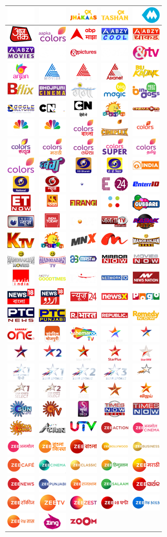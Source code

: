 | ![](https://raw.githubusercontent.com/RevGear/logo/master/Countries/IN/1-Sports.png) | ![](https://raw.githubusercontent.com/RevGear/logo/master/Countries/IN/9X-Jalwa.png) | ![](https://raw.githubusercontent.com/RevGear/logo/master/Countries/IN/9X-Jhakaas.png) | ![](https://raw.githubusercontent.com/RevGear/logo/master/Countries/IN/9X-Tashan.png) | ![](https://raw.githubusercontent.com/RevGear/logo/master/Countries/IN/9XM.png) | 
|:---:|:---:|:---:|:---:|:---:| 
| ![](https://raw.githubusercontent.com/RevGear/logo/master/Countries/IN/Aaj-Tak.png) | ![](https://raw.githubusercontent.com/RevGear/logo/master/Countries/IN/Aapka-Colors.png) | ![](https://raw.githubusercontent.com/RevGear/logo/master/Countries/IN/ABP-Majha.png) | ![](https://raw.githubusercontent.com/RevGear/logo/master/Countries/IN/Abzy-Cool.png) | ![](https://raw.githubusercontent.com/RevGear/logo/master/Countries/IN/Abzy-Dhakad.png) | 
| ![](https://raw.githubusercontent.com/RevGear/logo/master/Countries/IN/Abzy-Movies.png) | ![](https://raw.githubusercontent.com/RevGear/logo/master/Countries/IN/And-Flix.png) | ![](https://raw.githubusercontent.com/RevGear/logo/master/Countries/IN/And-Pictures.png) | ![](https://raw.githubusercontent.com/RevGear/logo/master/Countries/IN/And-Prive.png) | ![](https://raw.githubusercontent.com/RevGear/logo/master/Countries/IN/And-TV.png) | 
| ![](https://raw.githubusercontent.com/RevGear/logo/master/Countries/IN/Anjan-TV.png) | ![](https://raw.githubusercontent.com/RevGear/logo/master/Countries/IN/Asianet-Movies.png) | ![](https://raw.githubusercontent.com/RevGear/logo/master/Countries/IN/Asianet-Plus.png) | ![](https://raw.githubusercontent.com/RevGear/logo/master/Countries/IN/Asianet.png) | ![](https://raw.githubusercontent.com/RevGear/logo/master/Countries/IN/B4U-Kadak.png) | 
| ![](https://raw.githubusercontent.com/RevGear/logo/master/Countries/IN/Bflix-Movies.png) | ![](https://raw.githubusercontent.com/RevGear/logo/master/Countries/IN/Bhojpuri-Cinema.png) | ![](https://raw.githubusercontent.com/RevGear/logo/master/Countries/IN/Big-Ganga.png) | ![](https://raw.githubusercontent.com/RevGear/logo/master/Countries/IN/Big-Magic.png) | ![](https://raw.githubusercontent.com/RevGear/logo/master/Countries/IN/Bindass.png) | 
| ![](https://raw.githubusercontent.com/RevGear/logo/master/Countries/IN/Boogle-Bollywood.png) | ![](https://raw.githubusercontent.com/RevGear/logo/master/Countries/IN/Cartoon-Network-HD-Plus.png) | ![](https://raw.githubusercontent.com/RevGear/logo/master/Countries/IN/Cartoon-Network-Hindi.png) | ![](https://raw.githubusercontent.com/RevGear/logo/master/Countries/IN/Chutti-TV.png) | ![](https://raw.githubusercontent.com/RevGear/logo/master/Countries/IN/Cinema-TV.png) | 
| ![](https://raw.githubusercontent.com/RevGear/logo/master/Countries/IN/CNBC-Awaaz.png) | ![](https://raw.githubusercontent.com/RevGear/logo/master/Countries/IN/CNBC-Bajar.png) | ![](https://raw.githubusercontent.com/RevGear/logo/master/Countries/IN/Colors-Bangla.png) | ![](https://raw.githubusercontent.com/RevGear/logo/master/Countries/IN/Colors-Cineplex.png) | ![](https://raw.githubusercontent.com/RevGear/logo/master/Countries/IN/Colors-Infinity.png) | 
| ![](https://raw.githubusercontent.com/RevGear/logo/master/Countries/IN/Colors-Kannada.png) | ![](https://raw.githubusercontent.com/RevGear/logo/master/Countries/IN/Colors-Marathi.png) | ![](https://raw.githubusercontent.com/RevGear/logo/master/Countries/IN/Colors-Odia.png) | ![](https://raw.githubusercontent.com/RevGear/logo/master/Countries/IN/Colors-Super.png) | ![](https://raw.githubusercontent.com/RevGear/logo/master/Countries/IN/Colors-Tamil.png) | 
| ![](https://raw.githubusercontent.com/RevGear/logo/master/Countries/IN/Colors.png) | ![](https://raw.githubusercontent.com/RevGear/logo/master/Countries/IN/Dabangg.png) | ![](https://raw.githubusercontent.com/RevGear/logo/master/Countries/IN/DD-Bharati.png) | ![](https://raw.githubusercontent.com/RevGear/logo/master/Countries/IN/DD-Bihar.png) | ![](https://raw.githubusercontent.com/RevGear/logo/master/Countries/IN/DD-India.png) | 
| ![](https://raw.githubusercontent.com/RevGear/logo/master/Countries/IN/DD-National.png) | ![](https://raw.githubusercontent.com/RevGear/logo/master/Countries/IN/DD-News.png) | ![](https://raw.githubusercontent.com/RevGear/logo/master/Countries/IN/DD-Sports.png) | ![](https://raw.githubusercontent.com/RevGear/logo/master/Countries/IN/E24.png) | ![](https://raw.githubusercontent.com/RevGear/logo/master/Countries/IN/Enterr10.png) | 
| ![](https://raw.githubusercontent.com/RevGear/logo/master/Countries/IN/ET-Now.png) | ![](https://raw.githubusercontent.com/RevGear/logo/master/Countries/IN/Fakt-Marathi.png) | ![](https://raw.githubusercontent.com/RevGear/logo/master/Countries/IN/Firangi.png) | ![](https://raw.githubusercontent.com/RevGear/logo/master/Countries/IN/Food-Food.png) | ![](https://raw.githubusercontent.com/RevGear/logo/master/Countries/IN/Gubbare.png) | 
| ![](https://raw.githubusercontent.com/RevGear/logo/master/Countries/IN/India-News.png) | ![](https://raw.githubusercontent.com/RevGear/logo/master/Countries/IN/India-Today.png) | ![](https://raw.githubusercontent.com/RevGear/logo/master/Countries/IN/India-TV.png) | ![](https://raw.githubusercontent.com/RevGear/logo/master/Countries/IN/Janta-TV.png) | ![](https://raw.githubusercontent.com/RevGear/logo/master/Countries/IN/Kadak-Hits.png) | 
| ![](https://raw.githubusercontent.com/RevGear/logo/master/Countries/IN/KTV.png) | ![](https://raw.githubusercontent.com/RevGear/logo/master/Countries/IN/Kushi-TV.png) | ![](https://raw.githubusercontent.com/RevGear/logo/master/Countries/IN/M-N-X.png) | ![](https://raw.githubusercontent.com/RevGear/logo/master/Countries/IN/Maha-Movie.png) | ![](https://raw.githubusercontent.com/RevGear/logo/master/Countries/IN/Manoranjan-Grand.png) | 
| ![](https://raw.githubusercontent.com/RevGear/logo/master/Countries/IN/Manoranjan-Movies.png) | ![](https://raw.githubusercontent.com/RevGear/logo/master/Countries/IN/Manoranjan-TV.png) | ![](https://raw.githubusercontent.com/RevGear/logo/master/Countries/IN/Mastiii.png) | ![](https://raw.githubusercontent.com/RevGear/logo/master/Countries/IN/Mirror-Now.png) | ![](https://raw.githubusercontent.com/RevGear/logo/master/Countries/IN/Movies-Now.png) | 
| ![](https://raw.githubusercontent.com/RevGear/logo/master/Countries/IN/Music-India.png) | ![](https://raw.githubusercontent.com/RevGear/logo/master/Countries/IN/NDTV-Good-Times.png) | ![](https://raw.githubusercontent.com/RevGear/logo/master/Countries/IN/NDTV-Profit.png) | ![](https://raw.githubusercontent.com/RevGear/logo/master/Countries/IN/Network10.png) | ![](https://raw.githubusercontent.com/RevGear/logo/master/Countries/IN/News-Nation.png) | 
| ![](https://raw.githubusercontent.com/RevGear/logo/master/Countries/IN/News18-Bangla.png) | ![](https://raw.githubusercontent.com/RevGear/logo/master/Countries/IN/News18-Urdu.png) | ![](https://raw.githubusercontent.com/RevGear/logo/master/Countries/IN/News24.png) | ![](https://raw.githubusercontent.com/RevGear/logo/master/Countries/IN/NewsX.png) | ![](https://raw.githubusercontent.com/RevGear/logo/master/Countries/IN/Pogo.png) | 
| ![](https://raw.githubusercontent.com/RevGear/logo/master/Countries/IN/PTC-News.png) | ![](https://raw.githubusercontent.com/RevGear/logo/master/Countries/IN/PTC-Punjabi.png) | ![](https://raw.githubusercontent.com/RevGear/logo/master/Countries/IN/Republic-Bharat.png) | ![](https://raw.githubusercontent.com/RevGear/logo/master/Countries/IN/Republic-TV.png) | ![](https://raw.githubusercontent.com/RevGear/logo/master/Countries/IN/Romedy-Now.png) | 
| ![](https://raw.githubusercontent.com/RevGear/logo/master/Countries/IN/Sahara-One.png) | ![](https://raw.githubusercontent.com/RevGear/logo/master/Countries/IN/Sangeet-Bhojpuri.png) | ![](https://raw.githubusercontent.com/RevGear/logo/master/Countries/IN/Shemaroo-TV.png) | ![](https://raw.githubusercontent.com/RevGear/logo/master/Countries/IN/Star-Bharat.png) | ![](https://raw.githubusercontent.com/RevGear/logo/master/Countries/IN/Star-Gold-Select.png) | 
| ![](https://raw.githubusercontent.com/RevGear/logo/master/Countries/IN/Star-Gold.png) | ![](https://raw.githubusercontent.com/RevGear/logo/master/Countries/IN/Star-Gold2.png) | ![](https://raw.githubusercontent.com/RevGear/logo/master/Countries/IN/Star-Jalsha.png) | ![](https://raw.githubusercontent.com/RevGear/logo/master/Countries/IN/Star-Plus.png) | ![](https://raw.githubusercontent.com/RevGear/logo/master/Countries/IN/Star-Pravah.png) | 
| ![](https://raw.githubusercontent.com/RevGear/logo/master/Countries/IN/Star-Sports-1-Hindi.png) | ![](https://raw.githubusercontent.com/RevGear/logo/master/Countries/IN/Star-Sports-1.png) | ![](https://raw.githubusercontent.com/RevGear/logo/master/Countries/IN/Star-Sports-2.png) | ![](https://raw.githubusercontent.com/RevGear/logo/master/Countries/IN/Star-Sports-3.png) | ![](https://raw.githubusercontent.com/RevGear/logo/master/Countries/IN/Star-Sports-First.png) | 
| ![](https://raw.githubusercontent.com/RevGear/logo/master/Countries/IN/Star-Sports-Select-1.png) | ![](https://raw.githubusercontent.com/RevGear/logo/master/Countries/IN/Star-Sports-Select-2.png) | ![](https://raw.githubusercontent.com/RevGear/logo/master/Countries/IN/Star-Utsav-Movies.png) | ![](https://raw.githubusercontent.com/RevGear/logo/master/Countries/IN/Star-Utsav.png) | ![](https://raw.githubusercontent.com/RevGear/logo/master/Countries/IN/Star-Vijay.png) | 
| ![](https://raw.githubusercontent.com/RevGear/logo/master/Countries/IN/Sun-Life.png) | ![](https://raw.githubusercontent.com/RevGear/logo/master/Countries/IN/Sun-TV.png) | ![](https://raw.githubusercontent.com/RevGear/logo/master/Countries/IN/Surya-Cinema.png) | ![](https://raw.githubusercontent.com/RevGear/logo/master/Countries/IN/Times-Now-World.png) | ![](https://raw.githubusercontent.com/RevGear/logo/master/Countries/IN/Times-Now.png) | 
| ![](https://raw.githubusercontent.com/RevGear/logo/master/Countries/IN/Udaya-Music.png) | ![](https://raw.githubusercontent.com/RevGear/logo/master/Countries/IN/UTV-Action.png) | ![](https://raw.githubusercontent.com/RevGear/logo/master/Countries/IN/UTV-Movies.png) | ![](https://raw.githubusercontent.com/RevGear/logo/master/Countries/IN/Zee-Action.png) | ![](https://raw.githubusercontent.com/RevGear/logo/master/Countries/IN/Zee-Anmol-Cinema.png) | 
| ![](https://raw.githubusercontent.com/RevGear/logo/master/Countries/IN/Zee-Anmol.png) | ![](https://raw.githubusercontent.com/RevGear/logo/master/Countries/IN/Zee-Bangla-Cinema.png) | ![](https://raw.githubusercontent.com/RevGear/logo/master/Countries/IN/Zee-Bangla.png) | ![](https://raw.githubusercontent.com/RevGear/logo/master/Countries/IN/Zee-Bollywood.png) | ![](https://raw.githubusercontent.com/RevGear/logo/master/Countries/IN/Zee-Business.png) | 
| ![](https://raw.githubusercontent.com/RevGear/logo/master/Countries/IN/Zee-Cafe.png) | ![](https://raw.githubusercontent.com/RevGear/logo/master/Countries/IN/Zee-Cinema.png) | ![](https://raw.githubusercontent.com/RevGear/logo/master/Countries/IN/Zee-Classic.png) | ![](https://raw.githubusercontent.com/RevGear/logo/master/Countries/IN/Zee-Hindustan.png) | ![](https://raw.githubusercontent.com/RevGear/logo/master/Countries/IN/Zee-Marathi.png) | 
| ![](https://raw.githubusercontent.com/RevGear/logo/master/Countries/IN/Zee-News.png) | ![](https://raw.githubusercontent.com/RevGear/logo/master/Countries/IN/Zee-Punjabi.png) | ![](https://raw.githubusercontent.com/RevGear/logo/master/Countries/IN/Zee-Rajasthan.png) | ![](https://raw.githubusercontent.com/RevGear/logo/master/Countries/IN/Zee-Salaam.png) | ![](https://raw.githubusercontent.com/RevGear/logo/master/Countries/IN/Zee-Sarthak.png) | 
| ![](https://raw.githubusercontent.com/RevGear/logo/master/Countries/IN/Zee-Talkies.png) | ![](https://raw.githubusercontent.com/RevGear/logo/master/Countries/IN/Zee-TV.png) | ![](https://raw.githubusercontent.com/RevGear/logo/master/Countries/IN/Zee-Zest.png) | ![](https://raw.githubusercontent.com/RevGear/logo/master/Countries/IN/Zee24-Ghanta.png) | ![](https://raw.githubusercontent.com/RevGear/logo/master/Countries/IN/Zee24-Kalak.png) | 
| ![](https://raw.githubusercontent.com/RevGear/logo/master/Countries/IN/Zee24-Taas.png) | ![](https://raw.githubusercontent.com/RevGear/logo/master/Countries/IN/Zing.png) | ![](https://raw.githubusercontent.com/RevGear/logo/master/Countries/IN/Zoom.png)  | 
